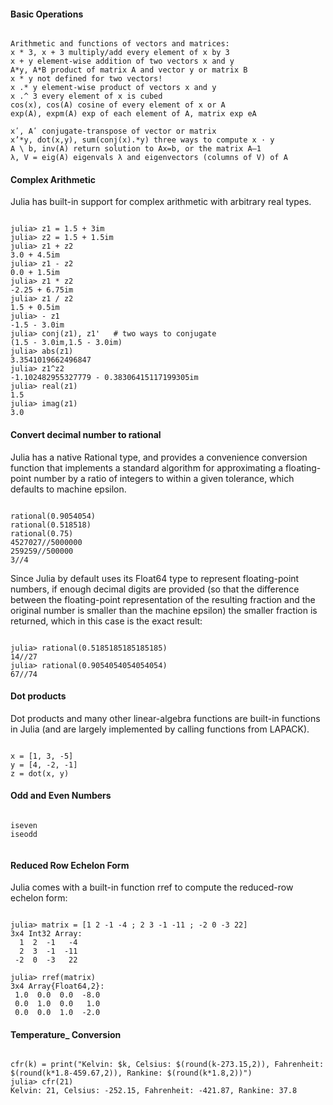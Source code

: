 
#### Basic Operations
<pre><code>
Arithmetic and functions of vectors and matrices: 
x * 3, x + 3 multiply/add every element of x by 3 
x + y element-wise addition of two vectors x and y 
A*y, A*B product of matrix A and vector y or matrix B 
x * y not defined for two vectors! 
x .* y element-wise product of vectors x and y 
x .^ 3 every element of x is cubed 
cos(x), cos(A) cosine of every element of x or A 
exp(A), expm(A) exp of each element of A, matrix exp eA
 
xʹ, Aʹ conjugate-transpose of vector or matrix 
x’*y, dot(x,y), sum(conj(x).*y) three ways to compute x · y 
A \ b, inv(A) return solution to Ax=b, or the matrix A–1 
λ, V = eig(A) eigenvals λ and eigenvectors (columns of V) of A 
</code></pre>

####  Complex Arithmetic
Julia has built-in support for complex arithmetic with arbitrary real types.
<pre><code>
julia> z1 = 1.5 + 3im
julia> z2 = 1.5 + 1.5im
julia> z1 + z2
3.0 + 4.5im
julia> z1 - z2
0.0 + 1.5im
julia> z1 * z2
-2.25 + 6.75im
julia> z1 / z2
1.5 + 0.5im
julia> - z1
-1.5 - 3.0im
julia> conj(z1), z1'   # two ways to conjugate
(1.5 - 3.0im,1.5 - 3.0im)
julia> abs(z1)
3.3541019662496847
julia> z1^z2
-1.102482955327779 - 0.38306415117199305im
julia> real(z1)
1.5
julia> imag(z1)
3.0
</code></pre>
#### Convert decimal number to rational
Julia has a native Rational type, and provides a convenience conversion function that implements a standard algorithm for approximating a floating-point number by a ratio of integers to within a given tolerance, which defaults to machine epsilon.
<pre><code>
rational(0.9054054)
rational(0.518518)
rational(0.75)
4527027//5000000
259259//500000
3//4
</code></pre>
Since Julia by default uses its Float64 type to represent floating-point numbers, if enough decimal digits are provided (so that the difference between the floating-point representation of the resulting fraction and the original number is smaller than the machine epsilon) the smaller fraction is returned, which in this case is the exact result:
<pre><code>
julia> rational(0.5185185185185185)
14//27
julia> rational(0.9054054054054054)
67//74
</code></pre>
#### Dot products
Dot products and many other linear-algebra functions are built-in functions in Julia (and are largely implemented by calling functions from LAPACK).
<pre><code>
x = [1, 3, -5]
y = [4, -2, -1]
z = dot(x, y)
</code></pre>
#### Odd and Even Numbers

<pre><code>
iseven
iseodd

</code></pre>

#### Reduced Row Echelon Form

Julia comes with a built-in function rref to compute the reduced-row echelon form:
<pre><code>
julia> matrix = [1 2 -1 -4 ; 2 3 -1 -11 ; -2 0 -3 22]
3x4 Int32 Array:
  1  2  -1   -4
  2  3  -1  -11
 -2  0  -3   22

julia> rref(matrix)
3x4 Array{Float64,2}:
 1.0  0.0  0.0  -8.0
 0.0  1.0  0.0   1.0
 0.0  0.0  1.0  -2.0
</code></pre> 

#### Temperature_ Conversion

<pre><code>
cfr(k) = print("Kelvin: $k, Celsius: $(round(k-273.15,2)), Fahrenheit: $(round(k*1.8-459.67,2)), Rankine: $(round(k*1.8,2))")
julia> cfr(21)
Kelvin: 21, Celsius: -252.15, Fahrenheit: -421.87, Rankine: 37.8
</code></pre>
